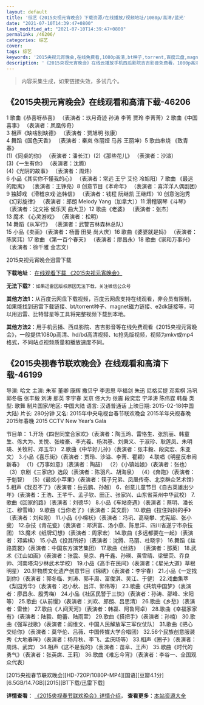 ```yaml
---
layout: default
title: '综艺《2015央视元宵晚会》下载资源/在线播放/视频地址/1080p/高清/蓝光'
date: "2021-07-10T14:39:47+0800"
last_modified_at: "2021-07-10T14:39:47+0800"
permalink: /46206/
categories: 综艺
cover:
tags: 综艺
keywords: '2015央视元宵晚会,在线免费看,1080p高清,bt种子,torrent,百度云盘,magnet,磁力链,迅雷下载资源'
description: '《2015央视元宵晚会》在线云播放手机西瓜影院吉吉影音免费看，1080p高清bd/hd未删减完整版和tc抢先枪版，mkv/mp4格式，附带bt/torrent种子、magnet/磁力链、百度云盘、网盘资源迅雷下载链接'
---
```


>内容采集生成，如果链接失效，多试几个。


## 《2015央视元宵晚会》在线观看和高清下载-46206

1 歌曲《恭喜呀恭喜》 （表演者：玖月奇迹 孙涛 李菁 贾玲 李菁菁）2 歌曲《中国喜事》 （表演者：凤凰传奇）<br />3 相声《缺啥别缺德》 （表演者：贾旭明 张康）<br />4 舞蹈《国色天香》 （表演者：秦岚 佟丽娅 马苏 王丽坤）5 歌曲串烧 《致青春》<br />(1)《同桌的你》 （表演者：潘长江）(2)《那些花儿》 （表演者：沙溢）<br />(3)《一生有你》 （表演者：沈腾）<br />(4)《光阴的故事》 （表演者：周炜）<br />6 小品《其实你不懂我的心》 （表演者：常远 王宁 艾伦 冷旭阳）7 歌曲 《最远的距离》 （表演者：王铮亮）8 创意节目《本命年》 （表演者：喜洋洋人偶剧团）9 独脚戏 《滑稽京戏&middot;追韩信》 （表演者：钱程 阮继凯 王继辉）10 创意泡泡秀 《幻彩旋律》 （表演者：郎朗 Melody Yang（加拿大））11 滑稽钢琴《斗琴》 （表演者：沈文裕 侯乐天 曲大卫）12 歌曲《老婆》 （表演者：张杰）<br />13 魔术 《心灵游戏》 （表演者：松明）<br />14 舞蹈《从军行》 （表演者：武警吉林森林总队）<br />15 小品《卖画》（表演者：杨蕾 田昊 尚大庆）16 歌曲《婆婆就是妈》 （表演者：陈笑玮）17 歌曲 《第一百个春天》 （表演者：廖昌永）18 歌曲《家和万事兴》 （表演者：徐千雅 金志文）


2015央视元宵晚会迅雷下载

**下载地址**： [在线观看下载 《2015央视元宵晚会》](https://www.993dy.com//vod-detail-id-3641.html) 


**无法下载?**：`如果迅雷因版权原因无法下载，关注微信公众号 `

**其他方法1**：从百度云网盘下载视频，百度云网盘支持在线观看，非会员有限制，如果能找到迅雷下载链接、bt/torrent种子、magnet磁力链接、e2dk链接等，可以用迅雷、比特彗星等工具将完整视频下载到本地。

**其他方法2**：用手机云播、西瓜影院、吉吉影音等在线免费观看《2015央视元宵晚会》，一般提供1080p高清、hd/bd高清视频、tc抢先版视频，视频为mkv或mp4格式，不同站点视频质量和播放速度不同。


## 《2015央视春节联欢晚会》在线观看和高清下载-46199

导演: 哈文 主演: 朱军 董卿 康辉 撒贝宁 李思思 毕福剑 朱迅 尼格买提 邓紫棋 冯巩 郭冬临 张丰毅 刘涛 那英 李宇春 吴京 佟大为 张震 段奕宏 宁泽涛 陈伟霆 韩磊 类型: 歌舞 制片国家/地区: 中国大陆 语言: 汉语普通话 上映日期: 2015-02-18(中国大陆) 片长: 280分钟 又名: 2015年中央电视台春节联欢晚会 2015羊年央视春晚 2015年春晚 2015 CCTV New Year’s Gala

节目单： 1.开场《四世同堂合家欢》（表演者：陶玉玲、雷恪生、张凯丽、韩童生、佟大为、关悦、张峻豪、李光羲、杨洪基、刘秉义、于淑珍、耿莲凤、朱明瑛、关牧村、邓玉华） 2.歌曲《中华好儿孙》（表演者：张丰毅、段奕宏、朱亚文） 3.小品《喜乐街》（表演者：贾玲、沙溢、李菁、瞿颖） 4.联唱《明星反串闹新春》 （1）《万事如意》（表演者：陶喆） （2）《小镇姑娘》（表演者：张也） （3）京剧《三家店》选段（表演者：陈羽凡、胡海泉） （4）《奔跑》（表演者：于魁智） （5）《最炫小苹果》（表演者：筷子兄弟、凤凰传奇、北京群众艺术馆） 5.相声《我忍不了》（表演者：岳云鹏、孙越） 6．创意儿童节目《自古英雄出少年》（表演者：王浩、王芊千、孟子钦、田正、张家兴、山东省莱州中华武校） 7.歌曲《回家的路》（表演者：刘德华） 8.小品《车站奇遇》（表演者：蔡明、潘长江、穆雪峰） 9.歌曲《当你老了》（表演者：莫文蔚） 10.歌曲《拉住妈妈的手》（表演者：刘和刚） 11.小品《小棉袄》（表演者：冯巩、高晓攀、尤宪超、张小斐） 12.杂技《青花瓷》（表演者：邓洪富、汤小燕、陈思洋、四川省遂宁市杂技团） 13.魔术《纸牌幻想》（表演者：周家宏） 14.歌曲《多远都要在一起》（表演者：邓紫棋） 15.小品《投其所好》（表演者：沈腾、马丽、杜晓宇） 16.舞蹈《丝路霓裳》（表演者：中国东方演艺集团） 17.歌曲《丝路》 （表演者：那英） 18.武术《江山如画》（表演者：张震、吴京、冉千鑫、孙瑛、黄雪晴、梁壁荧、乔良帅、河南塔沟少林武术学校） 19.小品《高手在民间》（表演者：《星光大道》草根明星） 20.非物质文化遗产创意节目《锦绣》（表演者：李宇春） 21.小品《一定找到你》（表演者：郭冬临、刘涛、郭丰周、富俊淇、吴江、于健） 22.戏曲集萃《梨园芳华》（表演者：迟小秋、吕洋、郭伟等） 23.歌曲《共筑中国梦》（表演者：廖昌永、殷秀梅） 24.小品《社区民警于三快》（表演者：孙涛、邵峰、宋阳等） 25.歌曲《从前慢》（表演者：刘欢、郎朗、吕思清） 26.歌曲《乡愁》（表演者：雷佳） 27.歌曲《人间天河》（表演者：韩磊、阿鲁阿卓） 28.歌曲《幸福家家有》（表演者：陆毅、鲍蕾、陆雨萱） 29.歌曲《搭把手》（表演者：孙楠） 30.歌曲《强军战歌》（表演者：阎维文、中国人民解放军三军仪仗队） 31.歌曲《把心交给你》（表演者：莫华伦、吕薇、中国传媒大学合唱团） 32.56个民族创意服装秀《大地春晖》（表演者：杨月秋、李飞、孟庆旸等） 33.相声《圈子》（表演者：周炜、武宾） 34.相声《这不是我的》（表演者：苗阜、王声） 35.歌曲《时代的勇气》（表演者：张英席、王莉） 36.歌曲《难忘今宵》（表演者：李谷一、全国观众代表）


[2015央视春节联欢晚会][HD-720P/1080P-MP4][国语][豆瓣4.1分][6.5GB/14.7GB][2015][BT下载/迅雷下载]

**详情查看**： [《2015央视春节联欢晚会》详情介绍](/movie/46199/)， **查看更多**：[本站资源大全](/movie/t/all/)

